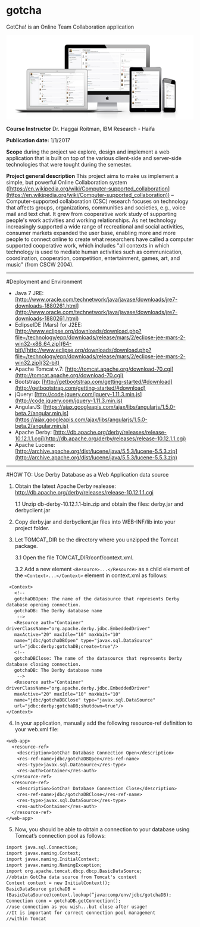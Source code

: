 # gotcha
GotCha! is an Online Team Collaboration application

![alt tag](https://github.com/AhmadHakroosh/gotcha/blob/master/devices.png)

**Course Instructor**
Dr. Haggai Roitman, IBM Research - Haifa

**Publication date:** 1/1/2017

**Scope**
during the project we explore, design and implement a web application that is built on top of the various client-side and server-side technologies that were tought during the semester.

**Project general description**
This project aims to make us implement a simple, but powerful Online Collaboration system ([https://en.wikipedia.org/wiki/Computer-supported_collaboration](https://en.wikipedia.org/wiki/Computer-supported_collaboration)) – Computer-supported collaboration (CSC) research focuses on technology that affects groups, organizations, communities and societies, e.g., voice mail and text chat. It grew from cooperative work study of supporting people's work activities and working relationships. As net technology increasingly supported a wide range of recreational and social activities, consumer markets expanded the user base, enabling more and more people to connect online to create what researchers have called a computer supported cooperative work, which includes "all contexts in which technology is used to mediate human activities such as communication, coordination, cooperation, competition, entertainment, games, art, and music" (from CSCW 2004).

----------


#Deployment and Environment 

- Java 7 JRE: [http://www.oracle.com/technetwork/java/javase/downloads/jre7-downloads-1880261.html](http://www.oracle.com/technetwork/java/javase/downloads/jre7-downloads-1880261.html)
- EclipseIDE (Mars) for J2EE: [http://www.eclipse.org/downloads/download.php?file=/technology/epp/downloads/release/mars/2/eclipse-jee-mars-2-win32-x86_64.zip](64-bit)/[http://www.eclipse.org/downloads/download.php?file=/technology/epp/downloads/release/mars/2/eclipse-jee-mars-2-win32.zip](32-bit)
- Apache Tomcat v.7: [http://tomcat.apache.org/download-70.cgi](http://tomcat.apache.org/download-70.cgi)
- Bootstrap: [http://getbootstrap.com/getting-started/#download](http://getbootstrap.com/getting-started/#download)
- jQuery: [http://code.jquery.com/jquery-1.11.3.min.js](http://code.jquery.com/jquery-1.11.3.min.js)
- AngularJS: [https://ajax.googleapis.com/ajax/libs/angularjs/1.5.0-beta.2/angular.min.js](https://ajax.googleapis.com/ajax/libs/angularjs/1.5.0-beta.2/angular.min.js)
- Apache Derby: [http://db.apache.org/derby/releases/release-10.12.1.1.cgi](http://db.apache.org/derby/releases/release-10.12.1.1.cgi)
- Apache Lucene: [http://archive.apache.org/dist/lucene/java/5.5.3/lucene-5.5.3.zip](http://archive.apache.org/dist/lucene/java/5.5.3/lucene-5.5.3.zip)


----------

#HOW TO: Use Derby Database as a Web Application data source

1. Obtain the latest Apache Derby realease:
	http://db.apache.org/derby/releases/release-10.12.1.1.cgi

	1.1 Unzip db-derby-10.12.1.1-bin.zip and obtain the files:
	derby.jar and derbyclient.jar

2. Copy derby.jar and derbyclient.jar files into WEB-INF/lib into your project folder.

3. Let TOMCAT_DIR be the directory where you unzipped the Tomcat
package.

	3.1 Open the file TOMCAT_DIR/conf/context.xml.

	3.2 Add a new element `<Resource>...</Resource>` as a child element of the `<Context>...</Context>` element in context.xml as follows:

```
 <Context>
   <!--
   gotchaDBOpen: The name of the datasource that represents Derby database opening connection.
   gotchaDB: The Derby database name
	-->
   <Resource auth="Container" driverClassName="org.apache.derby.jdbc.EmbeddedDriver" 
   maxActive="20" maxIdle="10" maxWait="10" 
   name="jdbc/gotchaDBOpen" type="javax.sql.DataSource" 
   url="jdbc:derby:gotchaDB;create=true"/>
   <!--
   gotchaDBClose: The name of the datasource that represents Derby database closing connection.
   gotchaDB: The Derby database name
	-->
   <Resource auth="Container" driverClassName="org.apache.derby.jdbc.EmbeddedDriver" 
   maxActive="20" maxIdle="10" maxWait="10" 
   name="jdbc/gotchaDBClose" type="javax.sql.DataSource" 
   url="jdbc:derby:gotchaDB;shutdown=true"/>
</Context>
```
 4. In your application, manually add the following resource-ref definition to your web.xml file:

```
<web-app>
  <resource-ref>
    <description>GotCha! Database Connection Open</description>
    <res-ref-name>jdbc/gotchaDBOpen</res-ref-name>
    <res-type>javax.sql.DataSource</res-type>
    <res-auth>Container</res-auth>
  </resource-ref>
  <resource-ref>
    <description>GotCha! Database Connection Close</description>
    <res-ref-name>jdbc/gotchaDBClose</res-ref-name>
    <res-type>javax.sql.DataSource</res-type>
    <res-auth>Container</res-auth>
  </resource-ref>
</web-app>
```

 5. Now, you should be able to obtain a connection to your database using Tomcat’s connection pool as follows:

```
import java.sql.Connection;
import javax.naming.Context;
import javax.naming.InitialContext;
import javax.naming.NamingException;
import org.apache.tomcat.dbcp.dbcp.BasicDataSource;
//obtain GotCha data source from Tomcat's context
Context context = new InitialContext();
BasicDataSource gotchaDB = (BasicDataSource)context.lookup(“java:comp/env/jdbc/gotchaDB);
Connection conn = gotchaDB.getConnection();
//use connection as you wish...but close after usage!
//It is important for correct connection pool management
//within Tomcat
```